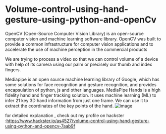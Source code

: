 # Volume-control-using-hand-gesture-using-python-and-openCv
OpenCV (Open-Source Computer Vision Library) is an open-source computer vision and machine learning software library. OpenCV was built to provide a common infrastructure for computer vision applications and to accelerate the use of machine perception in the commercial products

We are trying to process a video so that we can control volume of a device with help of its camera using our palm or precisely our thumb and index fingers.

Mediapipe is an open source machine learning library of Google, which has some solutions for face recognition and gesture recognition, and provides encapsulation of python, js and other languages. MediaPipe Hands is a high fidelity hand and finger tracking solution. It uses machine learning (ML) to infer 21 key 3D hand information from just one frame. We can use it to extract the coordinates of the key points of the hand. 
![image](https://user-images.githubusercontent.com/95304111/144099127-8d236113-9eb4-406e-a2e3-5571ce8d9b3f.png)
 
 for detailed explanation , check out my profile on hackster :https://www.hackster.io/as4527/volume-control-using-hand-gesture-using-python-and-opencv-7aab9f
